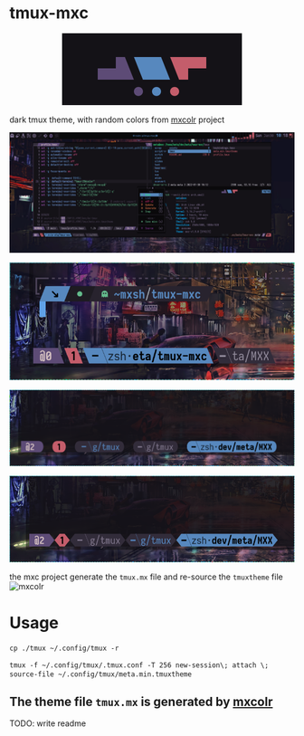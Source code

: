 # tmux-mxc
<p align="center">
  <img src="./assets/2022-01-29-163127_318x127_scrot.png">
</p>

dark tmux theme, with random colors from [mxcolr](https://github.com/metaory/mxcolr) project

<p align="center">
  <img src="./assets/2022-01-30-101819_2560x1080_scrot.png">
</p>

<p align="center">
  <img src="./assets/2022-01-30-162046_734x304_scrot.png">
</p>

<p align="center">
  <img src="./assets/2022-01-31-155740_1017x271_scrot.png">
</p>

<p align="center">
  <img src="./assets/2022-01-31-155810_899x273_scrot.png">
</p>

the mxc project generate the `tmux.mx` file and re-source the `tmuxtheme` file
![mxcolr](./assets/gifcast_220130114850.gif)

Usage
=====
```
cp ./tmux ~/.config/tmux -r
```

```
tmux -f ~/.config/tmux/.tmux.conf -T 256 new-session\; attach \; source-file ~/.config/tmux/meta.min.tmuxtheme
```
## The theme file `tmux.mx` is generated by [mxcolr](https://github.com/metaory/mxcolr)

TODO: write readme
